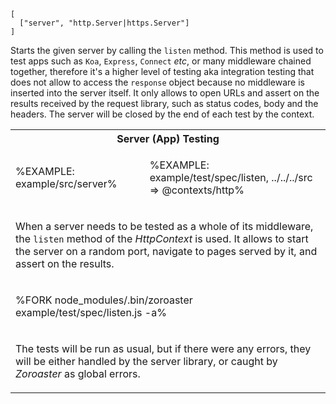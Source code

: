 ```### listen => Tester
[
  ["server", "http.Server|https.Server"]
]
```

Starts the given server by calling the `listen` method. This method is used to test apps such as `Koa`, `Express`, `Connect` _etc_, or many middleware chained together, therefore it's a higher level of testing aka integration testing that does not allow to access the `response` object because no middleware is inserted into the server itself. It only allows to open URLs and assert on the results received by the request library, such as status codes, body and the headers. The server will be closed by the end of each test by the context.

<table>
<tr><th colspan="2">Server (App) Testing</th></tr>
<!-- block-start -->
<tr><td>

%EXAMPLE: example/src/server%
</td>
<td>

%EXAMPLE: example/test/spec/listen, ../../../src => @contexts/http%
</td></tr>
<tr><td colspan="2"><md2html>

When a server needs to be tested as a whole of its middleware, the `listen` method of the _HttpContext_ is used. It allows to start the server on a random port, navigate to pages served by it, and assert on the results.
</md2html></td></tr>
<!-- /block-end -->
<!-- block-start -->
<tr><td colspan="2">

%FORK node_modules/.bin/zoroaster example/test/spec/listen.js -a%
</td></tr>
<tr><td colspan="2"><md2html>

The tests will be run as usual, but if there were any errors, they will be either handled by the server library, or caught by _Zoroaster_ as global errors.
</md2html></td></tr>
<!-- /block-end -->
</table>